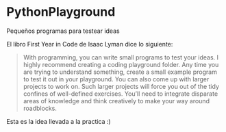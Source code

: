 # PythonPlayground
Pequeños programas para testear ideas

El libro First Year in Code de Isaac Lyman dice lo siguiente:
> With programming, you can write small programs to test your ideas. I highly recommend creating a
coding playground folder. Any time you are trying to understand something, create a small example
program to test it out in your playground. You can also come up with larger projects to work on.
Such larger projects will force you out of the tidy confines of well-defined exercises. You’ll need to
integrate disparate areas of knowledge and think creatively to make your way around roadblocks.

Esta es la idea llevada a la practica :)
